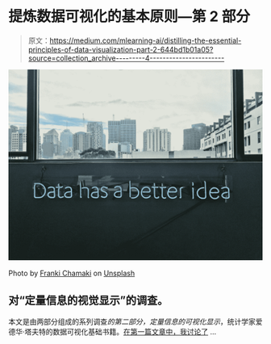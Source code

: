 # 提炼数据可视化的基本原则—第 2 部分

> 原文：<https://medium.com/mlearning-ai/distilling-the-essential-principles-of-data-visualization-part-2-644bd1b01a05?source=collection_archive---------4----------------------->

![](img/4b3af9f4fb32b76c0a6740f5bd9eccfa.png)

Photo by [Franki Chamaki](https://unsplash.com/@franki?utm_source=medium&utm_medium=referral) on [Unsplash](https://unsplash.com?utm_source=medium&utm_medium=referral)

## 对“定量信息的视觉显示”的调查。

本文是由两部分组成的系列调查*的第二部分，定量信息的可视化显示*，统计学家爱德华·塔夫特的数据可视化基础书籍。[在第一篇文章中，我讨论了](/digital-diplomacy/distilling-the-essential-principles-of-data-visualization-part-1-5df4302e401a) …